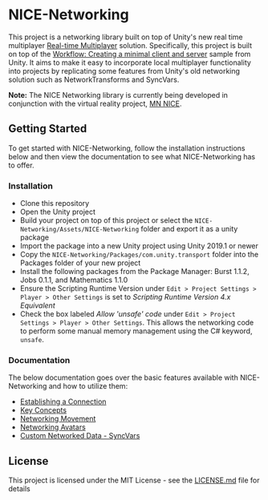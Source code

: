 # NICE-Networking
This project is a networking library built on top of Unity's new real time multiplayer [Real-time Multiplayer](https://github.com/Unity-Technologies/multiplayer) solution. Specifically, this project is built on top of the [Workflow: Creating a minimal client and server](https://github.com/Unity-Technologies/multiplayer/blob/master/com.unity.transport/Documentation~/workflow-client-server.md) sample from Unity. It aims to make it easy to incorporate local multiplayer functionality into projects by replicating some features from Unity's old networking solution such as NetworkTransforms and SyncVars.

**Note:** The NICE Networking library is currently being developed in conjunction with the virtual reality project, [MN NICE](https://www.facebook.com/watch/?v=742787122902502).

## Getting Started
To get started with NICE-Networking, follow the installation instructions below and then view the documentation to see what NICE-Networking has to offer.

### Installation 
 - Clone this repository
 - Open the Unity project
 - Build your project on top of this project or select the `NICE-Networking/Assets/NICE-Networking` folder and export it as a unity package
 - Import the package into a new Unity project using Unity 2019.1 or newer
 - Copy the `NICE-Networking/Packages/com.unity.transport` folder into the Packages folder of your new project
 - Install the following packages from the Package Manager: Burst 1.1.2, Jobs 0.1.1, and Mathematics 1.1.0
 - Ensure the Scripting Runtime Version under `Edit > Project Settings > Player > Other Settings` is set to *Scripting Runtime Version 4.x Equivalent*
 - Check the box labeled *Allow 'unsafe' code* under `Edit > Project Settings > Player > Other Settings`. This allows the networking code to perform some manual memory management using the C# keyword, `unsafe`.

### Documentation
The below documentation goes over the basic features available with NICE-Networking and how to utilize them:

 - [Establishing a Connection](https://github.com/mfitzer/NICE-Networking/blob/master/Documentation/Establishing%20a%20Connection.md)
 - [Key Concepts](https://github.com/mfitzer/NICE-Networking/blob/master/Documentation/Key%20Concepts.md)
 - [Networking Movement](https://github.com/mfitzer/NICE-Networking/blob/master/Documentation/Networking%20Movement.md)
 - [Networking Avatars](https://github.com/mfitzer/NICE-Networking/blob/master/Documentation/Networking%20Avatars.md)
 - [Custom Networked Data - SyncVars](https://github.com/mfitzer/NICE-Networking/blob/master/Documentation/Custom%20Networked%20Data%20-%20SyncVars.md)

## License
This project is licensed under the MIT License - see the  [LICENSE.md](https://github.com/mfitzer/NICE-Networking/blob/master/LICENSE)  file for details